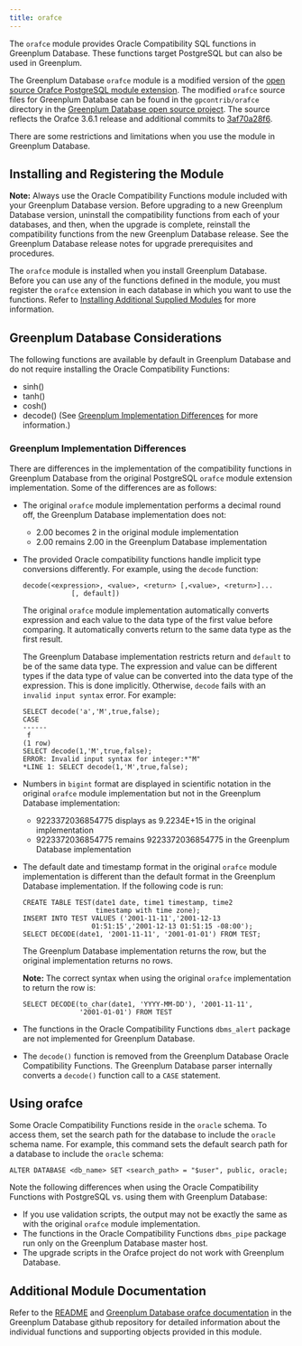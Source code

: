 ```yaml
---
title: orafce 
---
```


The `orafce` module provides Oracle Compatibility SQL functions in Greenplum Database. These functions target PostgreSQL but can also be used in Greenplum.

The Greenplum Database `orafce` module is a modified version of the [open source Orafce PostgreSQL module extension](https://github.com/orafce/orafce). The modified `orafce` source files for Greenplum Database can be found in the `gpcontrib/orafce` directory in the [Greenplum Database open source project](https://github.com/greenplum-db/gpdb). The source reflects the Orafce 3.6.1 release and additional commits to [3af70a28f6](https://github.com/orafce/orafce/tree/3af70a28f6ab81f43c990fb5661df99a37328b8a).

There are some restrictions and limitations when you use the module in Greenplum Database.

## <a id="topic_reg"></a>Installing and Registering the Module 

**Note:** Always use the Oracle Compatibility Functions module included with your Greenplum Database version. Before upgrading to a new Greenplum Database version, uninstall the compatibility functions from each of your databases, and then, when the upgrade is complete, reinstall the compatibility functions from the new Greenplum Database release. See the Greenplum Database release notes for upgrade prerequisites and procedures.

The `orafce` module is installed when you install Greenplum Database. Before you can use any of the functions defined in the module, you must register the `orafce` extension in each database in which you want to use the functions. Refer to [Installing Additional Supplied Modules](../../install_guide/install_modules.html) for more information.

## <a id="topic_mpp"></a>Greenplum Database Considerations 

The following functions are available by default in Greenplum Database and do not require installing the Oracle Compatibility Functions:

-   sinh\(\)
-   tanh\(\)
-   cosh\(\)
-   decode\(\) \(See [Greenplum Implementation Differences](#topic3) for more information.\)

### <a id="topic3"></a>Greenplum Implementation Differences 

There are differences in the implementation of the compatibility functions in Greenplum Database from the original PostgreSQL `orafce` module extension implementation. Some of the differences are as follows:

-   The original `orafce` module implementation performs a decimal round off, the Greenplum Database implementation does not:
    -   2.00 becomes 2 in the original module implementation
    -   2.00 remains 2.00 in the Greenplum Database implementation
-   The provided Oracle compatibility functions handle implicit type conversions differently. For example, using the `decode` function:

    ```
    decode(<expression>, <value>, <return> [,<value>, <return>]...
                [, default])
    ```

    The original `orafce` module implementation automatically converts expression and each value to the data type of the first value before comparing. It automatically converts return to the same data type as the first result.

    The Greenplum Database implementation restricts return and `default` to be of the same data type. The expression and value can be different types if the data type of value can be converted into the data type of the expression. This is done implicitly. Otherwise, `decode` fails with an `invalid input syntax` error. For example:

    ```
    SELECT decode('a','M',true,false);
    CASE
    ------
     f
    (1 row)
    SELECT decode(1,'M',true,false);
    ERROR: Invalid input syntax for integer:*"M" 
    *LINE 1: SELECT decode(1,'M',true,false);
    ```

-   Numbers in `bigint` format are displayed in scientific notation in the original `orafce` module implementation but not in the Greenplum Database implementation:
    -   9223372036854775 displays as 9.2234E+15 in the original implementation
    -   9223372036854775 remains 9223372036854775 in the Greenplum Database implementation
-   The default date and timestamp format in the original `orafce` module implementation is different than the default format in the Greenplum Database implementation. If the following code is run:

    ```
    CREATE TABLE TEST(date1 date, time1 timestamp, time2 
                      timestamp with time zone);
    INSERT INTO TEST VALUES ('2001-11-11','2001-12-13 
                     01:51:15','2001-12-13 01:51:15 -08:00');
    SELECT DECODE(date1, '2001-11-11', '2001-01-01') FROM TEST;
    ```

    The Greenplum Database implementation returns the row, but the original implementation returns no rows.

    **Note:** The correct syntax when using the original `orafce` implementation to return the row is:

    ```
    SELECT DECODE(to_char(date1, 'YYYY-MM-DD'), '2001-11-11', 
                  '2001-01-01') FROM TEST
    ```

-   The functions in the Oracle Compatibility Functions `dbms_alert` package are not implemented for Greenplum Database.
-   The `decode()` function is removed from the Greenplum Database Oracle Compatibility Functions. The Greenplum Database parser internally converts a `decode()` function call to a `CASE` statement.

## <a id="topic_using"></a>Using orafce 

Some Oracle Compatibility Functions reside in the `oracle` schema. To access them, set the search path for the database to include the `oracle` schema name. For example, this command sets the default search path for a database to include the `oracle` schema:

```
ALTER DATABASE <db_name> SET <search_path> = "$user", public, oracle;
```

Note the following differences when using the Oracle Compatibility Functions with PostgreSQL vs. using them with Greenplum Database:

-   If you use validation scripts, the output may not be exactly the same as with the original `orafce` module implementation.
-   The functions in the Oracle Compatibility Functions `dbms_pipe` package run only on the Greenplum Database master host.
-   The upgrade scripts in the Orafce project do not work with Greenplum Database.

## <a id="topic_info"></a>Additional Module Documentation 

Refer to the [README](https://github.com/greenplum-db/gpdb/tree/master/gpcontrib/orafce/README.asciidoc) and [Greenplum Database orafce documentation](https://github.com/greenplum-db/gpdb/tree/master/gpcontrib/orafce/doc/orafce_documentation) in the Greenplum Database github repository for detailed information about the individual functions and supporting objects provided in this module.

